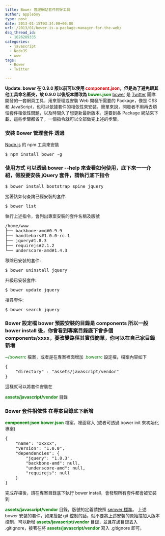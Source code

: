 ```yaml
---
title: Bower 管理網站套件的好工具
author: appleboy
type: post
date: 2013-01-15T03:34:00+00:00
url: /2013/01/bower-is-a-package-manager-for-the-web/
dsq_thread_id:
  - 1026289335
categories:
  - javascript
  - NodeJS
  - www
tags:
  - Bower
  - Twitter

---
```

**Update: bower 在 0.9.0 版以前可以使用 <span style="color:red">component.json</span>，但是為了避免跟其他工具命名衝突，故 0.9.0 以後版本請改為 <span style="color:green">bower.json</span>** <a href="http://twitter.github.com/bower/" target="_blank">bower</a> 是 <a href="http://twitter.com" target="_blank">Twitter</a> 團隊開發的一套網頁工具，用來管理或安裝 Web 開發所需要的 Package，像是 CSS 和 JavaScript，也可以依據套件的相依性來安裝，簡單來說，開發者不用再去煩惱套件相依性問題，以及時間久了想更新最新版本，還要到各 Package 網站來下載，這些步驟都省了，一個指令就可以全部做完上述的步驟。 

### 安裝 Bower 管理套件 透過 

<a href="http://nodejs.org/" target="_blank">Node.js</a> 的 npm 工具來安裝 

<pre class="brush: bash; title: ; notranslate" title="">$ npm install bower -g</pre>

<!--more-->

### 使用方式 可以透過 bower --help 來查看如何使用，底下來一一介紹，假設要安裝 jQuery 套件，請執行底下指令 

<pre class="brush: bash; title: ; notranslate" title="">$ bower install bootstrap spine jquery</pre> 接著該如何查詢已經安裝的套件: 

<pre class="brush: bash; title: ; notranslate" title="">$ bower list</pre> 執行上述指令，會列出專案安裝的套件名稱及版號 

<pre class="brush: bash; title: ; notranslate" title="">/home/www
├── backbone-amd#0.9.9
├── handlebars#1.0.0-rc.1
├── jquery#1.8.3
├── requirejs#2.1.2
└── underscore-amd#1.4.3</pre> 移除已安裝的套件: 

<pre class="brush: bash; title: ; notranslate" title="">$ bower uninstall jquery</pre> 升級已安裝套件: 

<pre class="brush: bash; title: ; notranslate" title="">$ bower update jquery</pre> 搜尋套件: 

<pre class="brush: bash; title: ; notranslate" title="">$ bower search jquery</pre>

### Bower 設定檔 bower 預設安裝的目錄是 components 所以一般 bower install 後，你會看到專案目錄底下會多個 components/xxxx，要改變路徑其實很簡單，你可以在自己家目錄新增 

<span style="color:green">~/bowerrc</span> 檔案，或者是在專案裡面增加 <span style="color:green">.bowerrc</span> 設定檔，檔案內容如下 

<pre class="brush: bash; title: ; notranslate" title="">{
    "directory" : "assets/javascript/vendor"
}</pre> 這樣就可以將套件安裝在 

<span style="color:green"><strong>assets/javascript/vendor</strong></span> 目錄 

### Bower 套件相依性 在專案目錄底下新增 

<span style="color:green"><strong><del datetime="2013-08-20T07:36:58+00:00">component.json</del></strong></span> <span style="color:green"><strong>bower.json</strong></span> 檔案，裡面寫入 (或者可透過 bower init 來初始化專案) 

<pre class="brush: bash; title: ; notranslate" title="">{
    "name": "xxxxx",
    "version": "1.0.0",
    "dependencies": {
        "jquery": "1.8.3",
        "backbone-amd": null,
        "underscore-amd": null,
        "requirejs": null
    }
}</pre> 完成存檔後，請在專案目錄底下執行 bower install，會發現所有套件都會被安裝到 

<span style="color:green"><strong>assets/javascript/vendor</strong></span> 目錄，版號的定義請按照 <a href="http://semver.org" target="_blank">semver 標準</a>。 上述 bower 安裝的套件，如果搭配 git 控制的話，就不要將上述安裝的原始擋加入版本控制，可以新增 <span style="color:green"><strong>assets/javascript/vendor</strong></span> 目錄，並且在該目錄丟入 .gitignore，接著在將 <span style="color:green"><strong>assets/javascript/vendor</strong></span> 寫入 .gitignore 即可。